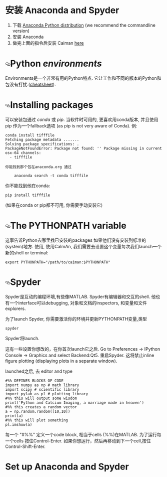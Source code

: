 # 安装 Anaconda and Spyder

1.  下载 [Anaconda Python distribution](https://www.continuum.io/downloads) (we recommend the commandline version)
2.  安装 Anaconda
3.  做完上面的指令后安装 Caiman [here](https://github.com/simonsfoundation/CaImAn#installation)

# [<svg aria-hidden="true" class="octicon octicon-link" height="16" version="1.1" viewBox="0 0 16 16" width="16"><path fill-rule="evenodd" d="M4 9h1v1H4c-1.5 0-3-1.69-3-3.5S2.55 3 4 3h4c1.45 0 3 1.69 3 3.5 0 1.41-.91 2.72-2 3.25V8.59c.58-.45 1-1.27 1-2.09C10 5.22 8.98 4 8 4H4c-.98 0-2 1.22-2 2.5S3 9 4 9zm9-3h-1v1h1c1 0 2 1.22 2 2.5S13.98 12 13 12H9c-.98 0-2-1.22-2-2.5 0-.83.42-1.64 1-2.09V6.25c-1.09.53-2 1.84-2 3.25C6 11.31 7.55 13 9 13h4c1.45 0 3-1.69 3-3.5S14.5 6 13 6z"></path></svg>](https://github.com/flatironinstitute/CaImAn/wiki/Setting-up-Python-and-getting-to-know-Spyder#python-environments)Python _environments_

Environments是一个非常有用的Python特点. 它让工作和不同的版本的Python和包没有打扰.([cheatsheet](https://uoa-eresearch.github.io/eresearch-cookbook/recipe/2014/11/20/conda/)).

# [<svg aria-hidden="true" class="octicon octicon-link" height="16" version="1.1" viewBox="0 0 16 16" width="16"><path fill-rule="evenodd" d="M4 9h1v1H4c-1.5 0-3-1.69-3-3.5S2.55 3 4 3h4c1.45 0 3 1.69 3 3.5 0 1.41-.91 2.72-2 3.25V8.59c.58-.45 1-1.27 1-2.09C10 5.22 8.98 4 8 4H4c-.98 0-2 1.22-2 2.5S3 9 4 9zm9-3h-1v1h1c1 0 2 1.22 2 2.5S13.98 12 13 12H9c-.98 0-2-1.22-2-2.5 0-.83.42-1.64 1-2.09V6.25c-1.09.53-2 1.84-2 3.25C6 11.31 7.55 13 9 13h4c1.45 0 3-1.69 3-3.5S14.5 6 13 6z"></path></svg>](https://github.com/flatironinstitute/CaImAn/wiki/Setting-up-Python-and-getting-to-know-Spyder#installing-packages)Installing packages

可以安装包通过 _conda_ 或 _pip_. 当软件时可用的, 更喜欢用conda版本, 并且使用 pip 作为一个fallback选项 (as pip is not very aware of Conda). 例:

```
conda install tifffile
Fetching package metadata .......
Solving package specifications: .
PackageNotFoundError: Package not found: '' Package missing in current osx-64 channels: 
  - tifffile

你能找到那个包在anaconda.org 通过

    anaconda search -t conda tifffile
```

你不能找到他在conda:

```
pip install tifffile
```

(如果在conda or pip都不可用, 你需要手动安装它)

# [<svg aria-hidden="true" class="octicon octicon-link" height="16" version="1.1" viewBox="0 0 16 16" width="16"><path fill-rule="evenodd" d="M4 9h1v1H4c-1.5 0-3-1.69-3-3.5S2.55 3 4 3h4c1.45 0 3 1.69 3 3.5 0 1.41-.91 2.72-2 3.25V8.59c.58-.45 1-1.27 1-2.09C10 5.22 8.98 4 8 4H4c-.98 0-2 1.22-2 2.5S3 9 4 9zm9-3h-1v1h1c1 0 2 1.22 2 2.5S13.98 12 13 12H9c-.98 0-2-1.22-2-2.5 0-.83.42-1.64 1-2.09V6.25c-1.09.53-2 1.84-2 3.25C6 11.31 7.55 13 9 13h4c1.45 0 3-1.69 3-3.5S14.5 6 13 6z"></path></svg>](https://github.com/flatironinstitute/CaImAn/wiki/Setting-up-Python-and-getting-to-know-Spyder#the-pythonpath-variable)The PYTHONPATH variable

这事告诉Python去哪里找已安装的packages 如果他们没有安装到标准的(system)地方.
使用, 使用CaImAn, 我们需要去设置这个变量每次我们launch一个新的shell or terminal:

```
export PYTHONPATH="/path/to/caiman:$PYTHONPATH"
```

# [<svg aria-hidden="true" class="octicon octicon-link" height="16" version="1.1" viewBox="0 0 16 16" width="16"><path fill-rule="evenodd" d="M4 9h1v1H4c-1.5 0-3-1.69-3-3.5S2.55 3 4 3h4c1.45 0 3 1.69 3 3.5 0 1.41-.91 2.72-2 3.25V8.59c.58-.45 1-1.27 1-2.09C10 5.22 8.98 4 8 4H4c-.98 0-2 1.22-2 2.5S3 9 4 9zm9-3h-1v1h1c1 0 2 1.22 2 2.5S13.98 12 13 12H9c-.98 0-2-1.22-2-2.5 0-.83.42-1.64 1-2.09V6.25c-1.09.53-2 1.84-2 3.25C6 11.31 7.55 13 9 13h4c1.45 0 3-1.69 3-3.5S14.5 6 13 6z"></path></svg>](https://github.com/flatironinstitute/CaImAn/wiki/Setting-up-Python-and-getting-to-know-Spyder#spyder)Spyder

Spyder是互动的编程环境,有些像MATLAB. Spyder有编辑器和交互的shell. 他也有一个interface可以debugging, 对象和文档的inspectors, 和变量和文件explorers.

为了launch Spyder, 你需要激活你的环境并更新PYTHONPATH变量,类型

```
spyder
```

Spyder将launch.

这有一些设置你想改的，在你首次launch它之后.
Go to Preferences -> IPython Console -> Graphics and select Backend:Qt5. 重启Spyder. 这将禁止inline figure plotting (displaying plots in a separate window).

launched之后, 去 editor and type

```
#%% DEFINES BLOCKS OF CODE
import numpy as np # math library
import scipy # scientific library
import pylab as pl # plotting library
#%% this will output some wisdom
print('Python and Calcium Imaging, a marriage made in heaven')
#%% this creates a random vector
a = np.random.random([10,10])
print(a)
#%% this will plot something
pl.imshow(a)

```

每一个 "#%%" 定义一个code block, 相当于cells (%%)在MATLAB. 为了运行每一个cells 按住Control-Enter. 如果你想运行，然后再移动到下一个cell,按住 Control-Shift-Enter.

# Set up Anaconda and Spyder
